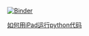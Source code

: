 [![Binder](https://mybinder.org/badge_logo.svg)](https://mybinder.org/v2/gh/Stein-Jin/First-Python-Demo/master)

[如何用iPad运行python代码](https://zhuanlan.zhihu.com/p/36830594)
